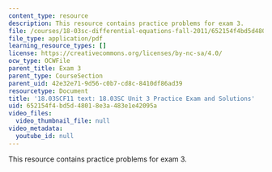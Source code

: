 ```yaml
---
content_type: resource
description: This resource contains practice problems for exam 3.
file: /courses/18-03sc-differential-equations-fall-2011/652154f4bd5d48018e3a483e1e42095a_MIT18_03SCF11_prex3.pdf
file_type: application/pdf
learning_resource_types: []
license: https://creativecommons.org/licenses/by-nc-sa/4.0/
ocw_type: OCWFile
parent_title: Exam 3
parent_type: CourseSection
parent_uid: 42e32e71-9d56-c0b7-cd8c-8410df86ad39
resourcetype: Document
title: '18.03SCF11 text: 18.03SC Unit 3 Practice Exam and Solutions'
uid: 652154f4-bd5d-4801-8e3a-483e1e42095a
video_files:
  video_thumbnail_file: null
video_metadata:
  youtube_id: null
---
```

This resource contains practice problems for exam 3.